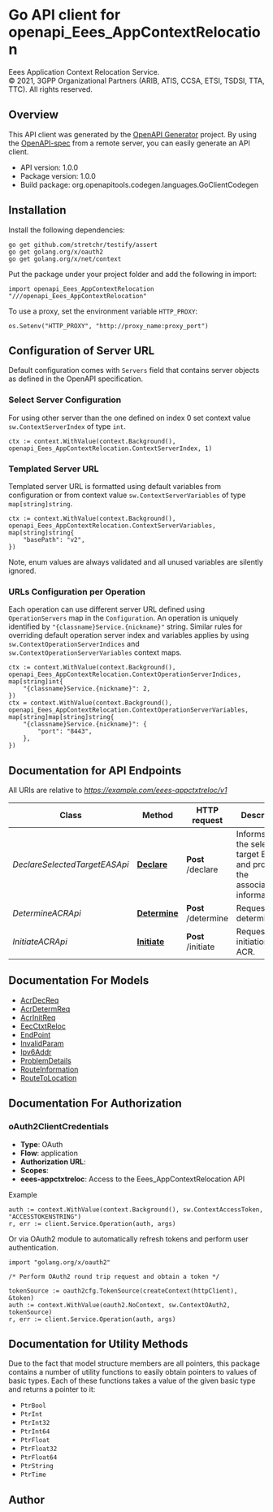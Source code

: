 # Go API client for openapi_Eees_AppContextRelocation

Eees Application Context Relocation Service.  
© 2021, 3GPP Organizational Partners (ARIB, ATIS, CCSA, ETSI, TSDSI, TTA, TTC).
All rights reserved.


## Overview
This API client was generated by the [OpenAPI Generator](https://openapi-generator.tech) project.  By using the [OpenAPI-spec](https://www.openapis.org/) from a remote server, you can easily generate an API client.

- API version: 1.0.0
- Package version: 1.0.0
- Build package: org.openapitools.codegen.languages.GoClientCodegen

## Installation

Install the following dependencies:

```shell
go get github.com/stretchr/testify/assert
go get golang.org/x/oauth2
go get golang.org/x/net/context
```

Put the package under your project folder and add the following in import:

```golang
import openapi_Eees_AppContextRelocation "///openapi_Eees_AppContextRelocation"
```

To use a proxy, set the environment variable `HTTP_PROXY`:

```golang
os.Setenv("HTTP_PROXY", "http://proxy_name:proxy_port")
```

## Configuration of Server URL

Default configuration comes with `Servers` field that contains server objects as defined in the OpenAPI specification.

### Select Server Configuration

For using other server than the one defined on index 0 set context value `sw.ContextServerIndex` of type `int`.

```golang
ctx := context.WithValue(context.Background(), openapi_Eees_AppContextRelocation.ContextServerIndex, 1)
```

### Templated Server URL

Templated server URL is formatted using default variables from configuration or from context value `sw.ContextServerVariables` of type `map[string]string`.

```golang
ctx := context.WithValue(context.Background(), openapi_Eees_AppContextRelocation.ContextServerVariables, map[string]string{
	"basePath": "v2",
})
```

Note, enum values are always validated and all unused variables are silently ignored.

### URLs Configuration per Operation

Each operation can use different server URL defined using `OperationServers` map in the `Configuration`.
An operation is uniquely identified by `"{classname}Service.{nickname}"` string.
Similar rules for overriding default operation server index and variables applies by using `sw.ContextOperationServerIndices` and `sw.ContextOperationServerVariables` context maps.

```golang
ctx := context.WithValue(context.Background(), openapi_Eees_AppContextRelocation.ContextOperationServerIndices, map[string]int{
	"{classname}Service.{nickname}": 2,
})
ctx = context.WithValue(context.Background(), openapi_Eees_AppContextRelocation.ContextOperationServerVariables, map[string]map[string]string{
	"{classname}Service.{nickname}": {
		"port": "8443",
	},
})
```

## Documentation for API Endpoints

All URIs are relative to *https://example.com/eees-appctxtreloc/v1*

Class | Method | HTTP request | Description
------------ | ------------- | ------------- | -------------
*DeclareSelectedTargetEASApi* | [**Declare**](docs/DeclareSelectedTargetEASApi.md#declare) | **Post** /declare | Informs about the selected target EAS and provides the associated information.
*DetermineACRApi* | [**Determine**](docs/DetermineACRApi.md#determine) | **Post** /determine | Request ACR determination.
*InitiateACRApi* | [**Initiate**](docs/InitiateACRApi.md#initiate) | **Post** /initiate | Request the initiation of ACR.


## Documentation For Models

 - [AcrDecReq](docs/AcrDecReq.md)
 - [AcrDetermReq](docs/AcrDetermReq.md)
 - [AcrInitReq](docs/AcrInitReq.md)
 - [EecCtxtReloc](docs/EecCtxtReloc.md)
 - [EndPoint](docs/EndPoint.md)
 - [InvalidParam](docs/InvalidParam.md)
 - [Ipv6Addr](docs/Ipv6Addr.md)
 - [ProblemDetails](docs/ProblemDetails.md)
 - [RouteInformation](docs/RouteInformation.md)
 - [RouteToLocation](docs/RouteToLocation.md)


## Documentation For Authorization



### oAuth2ClientCredentials


- **Type**: OAuth
- **Flow**: application
- **Authorization URL**: 
- **Scopes**: 
 - **eees-appctxtreloc**: Access to the Eees_AppContextRelocation API

Example

```golang
auth := context.WithValue(context.Background(), sw.ContextAccessToken, "ACCESSTOKENSTRING")
r, err := client.Service.Operation(auth, args)
```

Or via OAuth2 module to automatically refresh tokens and perform user authentication.

```golang
import "golang.org/x/oauth2"

/* Perform OAuth2 round trip request and obtain a token */

tokenSource := oauth2cfg.TokenSource(createContext(httpClient), &token)
auth := context.WithValue(oauth2.NoContext, sw.ContextOAuth2, tokenSource)
r, err := client.Service.Operation(auth, args)
```


## Documentation for Utility Methods

Due to the fact that model structure members are all pointers, this package contains
a number of utility functions to easily obtain pointers to values of basic types.
Each of these functions takes a value of the given basic type and returns a pointer to it:

* `PtrBool`
* `PtrInt`
* `PtrInt32`
* `PtrInt64`
* `PtrFloat`
* `PtrFloat32`
* `PtrFloat64`
* `PtrString`
* `PtrTime`

## Author



